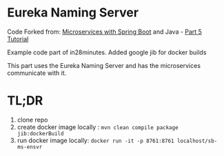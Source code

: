 # Eureka Naming Server

Code Forked from:
[Microservices with Spring Boot](https://github.com/in28minutes/spring-boot-examples/tree/master/spring-boot-basic-microservice) 
and Java - [Part 5 Tutorial](https://www.springboottutorial.com/microservices-with-spring-boot-part-5-eureka-naming-server)

Example code part of in28minutes. Added google jib for docker builds 

This part uses the Eureka Naming Server and has the microservices communicate with it.

# TL;DR
1. clone repo
2. create docker image locally : `mvn clean compile package jib:dockerBuild`
3. run docker image locally: `docker run -it -p 8761:8761 localhost/sb-ms-ensvr`

